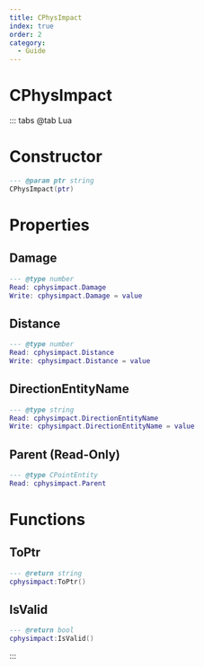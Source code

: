 ```yaml
---
title: CPhysImpact
index: true
order: 2
category:
  - Guide
---
```


# CPhysImpact

::: tabs
@tab Lua
# Constructor
```lua
--- @param ptr string
CPhysImpact(ptr)
```
# Properties
## Damage 
```lua
--- @type number
Read: cphysimpact.Damage
Write: cphysimpact.Damage = value
```
## Distance 
```lua
--- @type number
Read: cphysimpact.Distance
Write: cphysimpact.Distance = value
```
## DirectionEntityName 
```lua
--- @type string
Read: cphysimpact.DirectionEntityName
Write: cphysimpact.DirectionEntityName = value
```
## Parent (Read-Only)
```lua
--- @type CPointEntity
Read: cphysimpact.Parent
```
# Functions
## ToPtr
```lua
--- @return string
cphysimpact:ToPtr()
```
## IsValid
```lua
--- @return bool
cphysimpact:IsValid()
```

:::